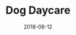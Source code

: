 ---
title: Dog Daycare
date: 2018-08-12
description: "This website is meant for dog owners who want to give their dogs something fun to do while they're at work."
features:
  - Selectable activities based on multiple filters
  - Administrative area for dog owner custimization
tech_stack:
  - Ruby on Rails
  - Materialize CSS
  - SQL
  - HTML5
---